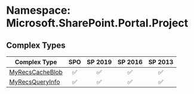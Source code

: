 # Namespace: Microsoft.SharePoint.Portal.Project

## Complex Types

Complex Type | SPO | SP 2019 | SP 2016 | SP 2013
----------|:---:|:-------:|:-------:|:-------:
[MyRecsCacheBlob](./ComplexTypes/MyRecsCacheBlob.md) | ✅ | ✅ | ✅ | ✅
[MyRecsQueryInfo](./ComplexTypes/MyRecsQueryInfo.md) | ✅ | ✅ | ✅ | ✅